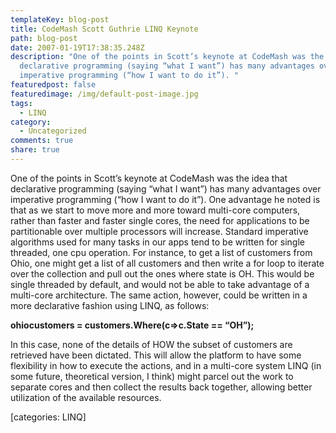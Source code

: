 ```yaml
---
templateKey: blog-post
title: CodeMash Scott Guthrie LINQ Keynote
path: blog-post
date: 2007-01-19T17:38:35.248Z
description: "One of the points in Scott’s keynote at CodeMash was the idea that
  declarative programming (saying “what I want”) has many advantages over
  imperative programming (“how I want to do it”). "
featuredpost: false
featuredimage: /img/default-post-image.jpg
tags:
  - LINQ
category:
  - Uncategorized
comments: true
share: true
---
```

<!--StartFragment-->

One of the points in Scott’s keynote at CodeMash was the idea that declarative programming (saying “what I want”) has many advantages over imperative programming (“how I want to do it”). One advantage he noted is that as we start to move more and more toward multi-core computers, rather than faster and faster single cores, the need for applications to be partitionable over multiple processors will increase. Standard imperative algorithms used for many tasks in our apps tend to be written for single threaded, one cpu operation. For instance, to get a list of customers from Ohio, one might get a list of all customers and then write a for loop to iterate over the collection and pull out the ones where state is OH. This would be single threaded by default, and would not be able to take advantage of a multi-core architecture. The same action, however, could be written in a more declarative fashion using LINQ, as follows:

**ohiocustomers = customers.Where(c=>c.State == “OH”);**

In this case, none of the details of HOW the subset of customers are retrieved have been dictated. This will allow the platform to have some flexibility in how to execute the actions, and in a multi-core system LINQ (in some future, theoretical version, I think) might parcel out the work to separate cores and then collect the results back together, allowing better utilization of the available resources.

\[categories: LINQ]

<!--EndFragment-->